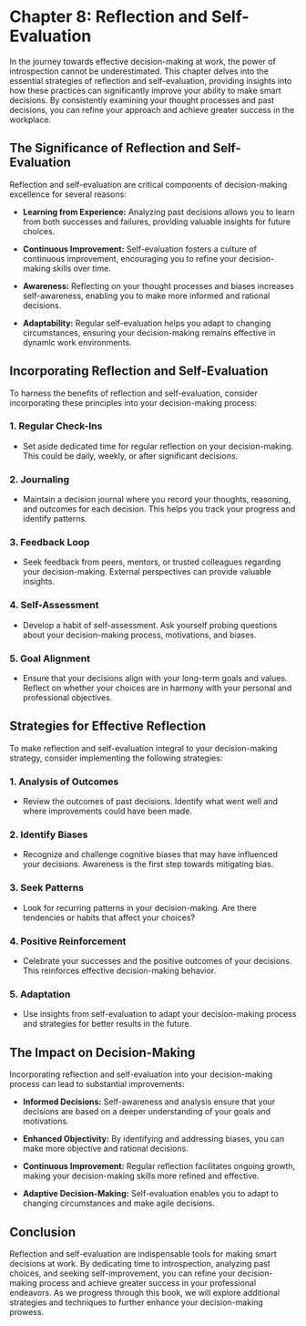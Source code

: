 Chapter 8: Reflection and Self-Evaluation
=========================================

In the journey towards effective decision-making at work, the power of introspection cannot be underestimated. This chapter delves into the essential strategies of reflection and self-evaluation, providing insights into how these practices can significantly improve your ability to make smart decisions. By consistently examining your thought processes and past decisions, you can refine your approach and achieve greater success in the workplace.

The Significance of Reflection and Self-Evaluation
--------------------------------------------------

Reflection and self-evaluation are critical components of decision-making excellence for several reasons:

* **Learning from Experience:** Analyzing past decisions allows you to learn from both successes and failures, providing valuable insights for future choices.

* **Continuous Improvement:** Self-evaluation fosters a culture of continuous improvement, encouraging you to refine your decision-making skills over time.

* **Awareness:** Reflecting on your thought processes and biases increases self-awareness, enabling you to make more informed and rational decisions.

* **Adaptability:** Regular self-evaluation helps you adapt to changing circumstances, ensuring your decision-making remains effective in dynamic work environments.

Incorporating Reflection and Self-Evaluation
--------------------------------------------

To harness the benefits of reflection and self-evaluation, consider incorporating these principles into your decision-making process:

### 1. **Regular Check-Ins**

* Set aside dedicated time for regular reflection on your decision-making. This could be daily, weekly, or after significant decisions.

### 2. **Journaling**

* Maintain a decision journal where you record your thoughts, reasoning, and outcomes for each decision. This helps you track your progress and identify patterns.

### 3. **Feedback Loop**

* Seek feedback from peers, mentors, or trusted colleagues regarding your decision-making. External perspectives can provide valuable insights.

### 4. **Self-Assessment**

* Develop a habit of self-assessment. Ask yourself probing questions about your decision-making process, motivations, and biases.

### 5. **Goal Alignment**

* Ensure that your decisions align with your long-term goals and values. Reflect on whether your choices are in harmony with your personal and professional objectives.

Strategies for Effective Reflection
-----------------------------------

To make reflection and self-evaluation integral to your decision-making strategy, consider implementing the following strategies:

### 1. **Analysis of Outcomes**

* Review the outcomes of past decisions. Identify what went well and where improvements could have been made.

### 2. **Identify Biases**

* Recognize and challenge cognitive biases that may have influenced your decisions. Awareness is the first step towards mitigating bias.

### 3. **Seek Patterns**

* Look for recurring patterns in your decision-making. Are there tendencies or habits that affect your choices?

### 4. **Positive Reinforcement**

* Celebrate your successes and the positive outcomes of your decisions. This reinforces effective decision-making behavior.

### 5. **Adaptation**

* Use insights from self-evaluation to adapt your decision-making process and strategies for better results in the future.

The Impact on Decision-Making
-----------------------------

Incorporating reflection and self-evaluation into your decision-making process can lead to substantial improvements:

* **Informed Decisions:** Self-awareness and analysis ensure that your decisions are based on a deeper understanding of your goals and motivations.

* **Enhanced Objectivity:** By identifying and addressing biases, you can make more objective and rational decisions.

* **Continuous Improvement:** Regular reflection facilitates ongoing growth, making your decision-making skills more refined and effective.

* **Adaptive Decision-Making:** Self-evaluation enables you to adapt to changing circumstances and make agile decisions.

Conclusion
----------

Reflection and self-evaluation are indispensable tools for making smart decisions at work. By dedicating time to introspection, analyzing past choices, and seeking self-improvement, you can refine your decision-making process and achieve greater success in your professional endeavors. As we progress through this book, we will explore additional strategies and techniques to further enhance your decision-making prowess.
